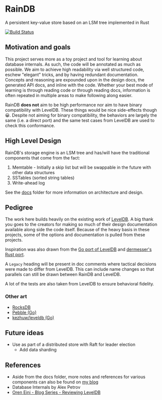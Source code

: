 # RainDB

A persistent key-value store based on an LSM tree implemented in Rust

[![Build Status](https://github.com/nerdondon/raindb/actions/workflows/ci.yaml/badge.svg)](https://github.com/nerdondon/raindb/actions/workflows/ci.yaml)

## Motivation and goals

This project serves more as a toy project and tool for learning about database internals. As such,
the code will be annotated as much as possible. We aim to achieve high readability via well
structured code, eschew "elegant" tricks, and by having redundant documentation. Concepts and
reasoning are expounded upon in the design docs, the generated API docs, and inline with the code.
Whether your best mode of learning is through reading code or through reading docs, information is
often repeated in multiple areas to make following along easier.

RainDB **does not** aim to be high performance nor aim to have binary compatibility with LevelDB.
These things would be nice side-effects though 😀. Despite not aiming for binary compatibility, the
behaviors are largely the same (i.e. a direct port) and the same test cases from LevelDB are used to
check this conformance.

## High Level Design

RainDB's storage engine is an LSM tree and has/will have the traditional components that come from
the fact:

1. Memtable - Initially a skip list but will be swappable in the future with other data structures
1. SSTables (sorted string tables)
1. Write-ahead log

See the [docs](./docs) folder for more information on architecture and design.

## Pedigree

The work here builds heavily on the existing work of [LevelDB](https://github.com/google/leveldb). A
big thank you goes to the creators for making so much of their design documentation available along
side the code itself. Because of the heavy basis in these projects, some of the options and
documentation is pulled from these projects.

Inspiration was also drawn from the [Go port of LevelDB](https://github.com/golang/leveldb) and
[dermesser's Rust port](https://github.com/dermesser/leveldb-rs).

A `Legacy` heading will be present in doc comments where tactical decisions were made to differ from
LevelDB. This can include name changes so that parallels can still be drawn between RainDB and
LevelDB.

A lot of the tests are also taken from LevelDB to ensure behavioral fidelity.

### Other art

- [RocksDB](https://github.com/facebook/rocksdb)
- [Pebble (Go)](https://github.com/cockroachdb/pebble)
- [kezhuw/leveldb (Go)](https://github.com/kezhuw/leveldb)

## Future ideas

- Use as part of a distributed store with Raft for leader election
  - Add data sharding

## References

- Aside from the docs folder, more notes and references for various components can also be found on
  [my blog](https://blog.nerdondon.com)
- Database Internals by Alex Petrov
- [Oren Eini - Blog Series - Reviewing LevelDB](https://ayende.com/blog/posts/series/161410/reviewing-leveldb)
